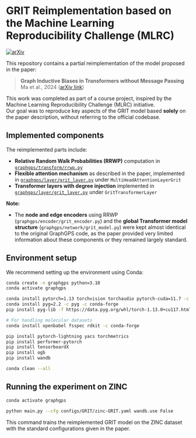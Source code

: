 # GRIT Reimplementation based on the Machine Learning Reproducibility Challenge (MLRC)

[![arXiv](https://img.shields.io/badge/arXiv-2305.17589-b31b1b.svg)](https://arxiv.org/abs/2305.17589)

This repository contains a partial reimplementation of the model proposed in the paper:

> **Graph Inductive Biases in Transformers without Message Passing**  
> Ma et al., 2024 ([arXiv link](https://arxiv.org/abs/2305.17589))

This work was completed as part of a course project, inspired by the Machine Learning Reproducibility Challenge (MLRC) initiative.  
Our goal was to reproduce key aspects of the GRIT model based **solely** on the paper description, without referring to the official codebase.

## Implemented components

The reimplemented parts include:
- **Relative Random Walk Probabilities (RRWP)** computation in [`graphgps/transform/rrwp.py`](graphgps/transform/rrwp.py)
- **Flexible attention mechanism** as described in the paper, implemented in [`graphgps/layer/grit_layer.py`](graphgps/layer/grit_layer.py) under `MultiHeadAttentionLayerGrit`
- **Transformer layers with degree injection** implemented in [`graphgps/layer/grit_layer.py`](graphgps/layer/grit_layer.py) under `GritTransformerLayer`

**Note:**  
- The **node and edge encoders** using RRWP (`graphgps/encoder/grit_encoder.py`) and the **global Transformer model structure** (`graphgps/network/grit_model.py`) were kept almost identical to the original GraphGPS code, as the paper provided very limited information about these components or they remained largely standard.

## Environment setup

We recommend setting up the environment using Conda:

```bash
conda create -n graphgps python=3.10
conda activate graphgps

conda install pytorch=1.13 torchvision torchaudio pytorch-cuda=11.7 -c pytorch -c nvidia
conda install pyg=2.2 -c pyg -c conda-forge
pip install pyg-lib -f https://data.pyg.org/whl/torch-1.13.0+cu117.html

# For handling molecular datasets
conda install openbabel fsspec rdkit -c conda-forge

pip install pytorch-lightning yacs torchmetrics
pip install performer-pytorch
pip install tensorboardX
pip install ogb
pip install wandb

conda clean --all
```

## Running the experiment on ZINC

```bash
conda activate graphgps

python main.py --cfg configs/GRIT/zinc-GRIT.yaml wandb.use False
```

This command trains the reimplemented GRIT model on the ZINC dataset with the standard configurations given in the paper. 
